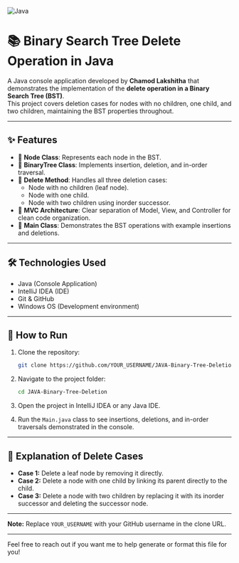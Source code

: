 ![Java](https://img.shields.io/badge/Java-Console%20App-blue?style=flat-square&logo=java)

# 📚 Binary Search Tree Delete Operation in Java

A Java console application developed by **Chamod Lakshitha** that demonstrates the implementation of the **delete operation in a Binary Search Tree (BST)**.  
This project covers deletion cases for nodes with no children, one child, and two children, maintaining the BST properties throughout.

---

## ✨ Features

- 🔹 **Node Class**: Represents each node in the BST.
- 🔹 **BinaryTree Class**: Implements insertion, deletion, and in-order traversal.
- 🔹 **Delete Method**: Handles all three deletion cases:
  - Node with no children (leaf node).
  - Node with one child.
  - Node with two children using inorder successor.
- 🔹 **MVC Architecture**: Clear separation of Model, View, and Controller for clean code organization.
- 🔹 **Main Class**: Demonstrates the BST operations with example insertions and deletions.

---

## 🛠 Technologies Used

- Java (Console Application)
- IntelliJ IDEA (IDE)
- Git & GitHub
- Windows OS (Development environment)

---

## 🚀 How to Run

1. Clone the repository:

    ```bash
    git clone https://github.com/YOUR_USERNAME/JAVA-Binary-Tree-Deletion.git
    ```

2. Navigate to the project folder:

    ```bash
    cd JAVA-Binary-Tree-Deletion
    ```

3. Open the project in IntelliJ IDEA or any Java IDE.

4. Run the `Main.java` class to see insertions, deletions, and in-order traversals demonstrated in the console.

---

## 📝 Explanation of Delete Cases

- **Case 1:** Delete a leaf node by removing it directly.
- **Case 2:** Delete a node with one child by linking its parent directly to the child.
- **Case 3:** Delete a node with two children by replacing it with its inorder successor and deleting the successor node.

---

**Note:** Replace `YOUR_USERNAME` with your GitHub username in the clone URL.

---

Feel free to reach out if you want me to help generate or format this file for you!
